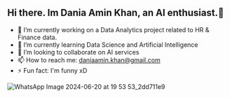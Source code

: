 ## Hi there. Im Dania Amin Khan, an AI enthusiast.👋

- 🔭 I’m currently working on a Data Analytics project related to HR & Finance data.
- 🌱 I’m currently learning Data Science and Artificial Intelligence 
- 👯 I’m looking to collaborate on AI services
- 📫 How to reach me: daniaamin.khan@gmail.com
- ⚡ Fun fact: I'm funny xD

![WhatsApp Image 2024-06-20 at 19 53 53_2dd711e9](https://github.com/DaniaAmin/DaniaAmin/assets/164983707/e23ecf8f-6b5a-489b-acda-c58faf21bc85)
